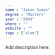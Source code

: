 ```yaml
---
name : "Jason Simas"
degree : "Masters"
year : "2004"
where : ""
website : ""
tags : ["alum"]
---
```

Add description here.
